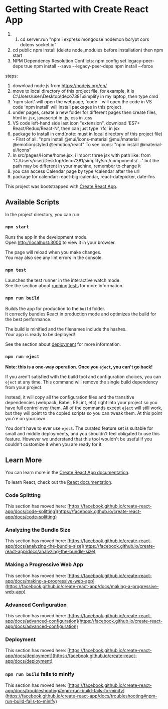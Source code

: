 # Getting Started with Create React App
1. 1. cd server:run "npm i express mongoose nodemon bcrypt cors dotenv socket.io"
2. cd public npm install (delete node_modules before installation) then npm start
3. NPM Dependency Resolution Conflicts:
   npm config set legacy-peer-deps true
   npm install --save --legacy-peer-deps
   npm install --force


steps:
1. download node.js from https://nodejs.org/en/
2. move to local directory of this project file, for example, it is C:\Users\user\Desktop\deco7381\simplify in my laptop, then type cmd
3. 'npm start' will open the webpage, 'code .' will open the code in VS code
'npm install' will install packages in this project
4. under pages, create a new folder for different pages then create files, html in .jsx, javascript in .js, css in .css
5. VS code left-hand side last icon "extension", download 'ES7+ React/Redux/React-N', then can just type 'rfc' in jsx
6. package to install in cmd(note: must in local directory of this project file) - 
   First of all: "npm install @mui/icons-material @mui/material @emotion/styled @emotion/react"
   To see icons: "npm install @material-ui/icons"
7. In src/pages/Home/home.jsx, i Import three jsx with path like:  from 'C:/Users/user/Desktop/deco7381/simplify/src/components/....' but the path may be different in your machine, remember to change it
8. you can access Calendar page by type /calendar after the url
9. package for calendar:
react-big-calendar, react-datepicker, date-fns

This project was bootstrapped with [Create React App](https://github.com/facebook/create-react-app).

## Available Scripts

In the project directory, you can run:

### `npm start`

Runs the app in the development mode.\
Open [http://localhost:3000](http://localhost:3000) to view it in your browser.

The page will reload when you make changes.\
You may also see any lint errors in the console.

### `npm test`

Launches the test runner in the interactive watch mode.\
See the section about [running tests](https://facebook.github.io/create-react-app/docs/running-tests) for more information.

### `npm run build`

Builds the app for production to the `build` folder.\
It correctly bundles React in production mode and optimizes the build for the best performance.

The build is minified and the filenames include the hashes.\
Your app is ready to be deployed!

See the section about [deployment](https://facebook.github.io/create-react-app/docs/deployment) for more information.

### `npm run eject`

**Note: this is a one-way operation. Once you `eject`, you can't go back!**

If you aren't satisfied with the build tool and configuration choices, you can `eject` at any time. This command will remove the single build dependency from your project.

Instead, it will copy all the configuration files and the transitive dependencies (webpack, Babel, ESLint, etc) right into your project so you have full control over them. All of the commands except `eject` will still work, but they will point to the copied scripts so you can tweak them. At this point you're on your own.

You don't have to ever use `eject`. The curated feature set is suitable for small and middle deployments, and you shouldn't feel obligated to use this feature. However we understand that this tool wouldn't be useful if you couldn't customize it when you are ready for it.

## Learn More

You can learn more in the [Create React App documentation](https://facebook.github.io/create-react-app/docs/getting-started).

To learn React, check out the [React documentation](https://reactjs.org/).

### Code Splitting

This section has moved here: [https://facebook.github.io/create-react-app/docs/code-splitting](https://facebook.github.io/create-react-app/docs/code-splitting)

### Analyzing the Bundle Size

This section has moved here: [https://facebook.github.io/create-react-app/docs/analyzing-the-bundle-size](https://facebook.github.io/create-react-app/docs/analyzing-the-bundle-size)

### Making a Progressive Web App

This section has moved here: [https://facebook.github.io/create-react-app/docs/making-a-progressive-web-app](https://facebook.github.io/create-react-app/docs/making-a-progressive-web-app)

### Advanced Configuration

This section has moved here: [https://facebook.github.io/create-react-app/docs/advanced-configuration](https://facebook.github.io/create-react-app/docs/advanced-configuration)

### Deployment

This section has moved here: [https://facebook.github.io/create-react-app/docs/deployment](https://facebook.github.io/create-react-app/docs/deployment)

### `npm run build` fails to minify

This section has moved here: [https://facebook.github.io/create-react-app/docs/troubleshooting#npm-run-build-fails-to-minify](https://facebook.github.io/create-react-app/docs/troubleshooting#npm-run-build-fails-to-minify)
